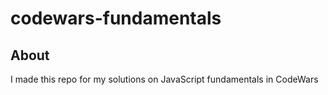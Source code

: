 # codewars-fundamentals

## About

I made this repo for my solutions on JavaScript fundamentals in CodeWars
